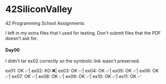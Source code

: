 # 42SiliconValley
42 Programming School Assignments

I left in my extra files that I used for testing. Don't submit files that the PDF doesn't ask for.

#### Day00
I didn't tar ex02 correctly so the symbolic link wasn't preserved.

ex01: OK :white_check_mark:| ex02: KO :x:| ex03: OK :white_check_mark:| ex04: OK :white_check_mark:| ex05: OK :white_check_mark:| ex06: OK :white_check_mark:| ex07: OK :white_check_mark:| ex08: OK :white_check_mark:| ex09: OK :white_check_mark:| ex10: OK :white_check_mark:| ex11: OK :white_check_mark:


